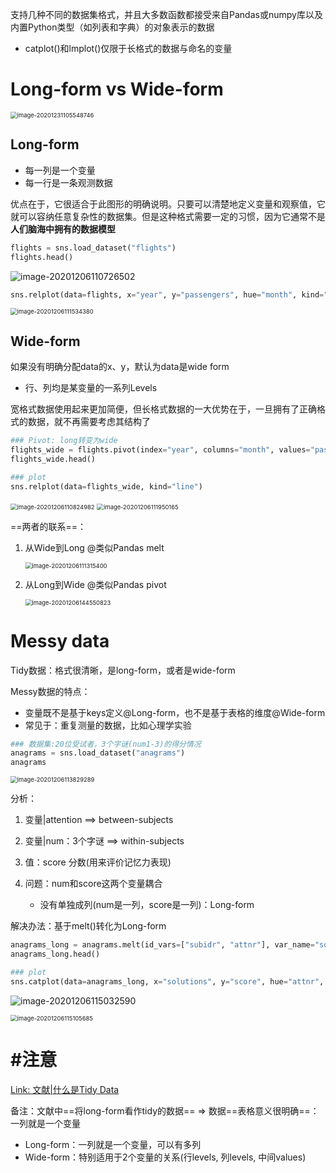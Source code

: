 支持几种不同的数据集格式，并且大多数函数都接受来自Pandas或numpy库以及内置Python类型（如列表和字典）的对象表示的数据

- catplot()和lmplot()仅限于长格式的数据与命名的变量



# Long-form vs Wide-form

<img src="https://cdn.jsdelivr.net/gh/DaiDuncan/PicUploader/img/20201231105548.png" alt="image-20201231105548746" style="zoom:67%;" />

## Long-form

- 每一列是一个变量
- 每一行是一条观测数据

优点在于，它很适合于此图形的明确说明。只要可以清楚地定义变量和观察值，它就可以容纳任意复杂性的数据集。但是这种格式需要一定的习惯，因为它通常不是**人们脑海中拥有的数据模型**

```python
flights = sns.load_dataset("flights")
flights.head()
```

![image-20201206110726502](https://cdn.jsdelivr.net/gh/DaiDuncan/PicUploader/img/20201206110726.png)

```python
sns.relplot(data=flights, x="year", y="passengers", hue="month", kind="line")
```

<img src="https://cdn.jsdelivr.net/gh/DaiDuncan/PicUploader/img/20201206111534.png" alt="image-20201206111534380" style="zoom:67%;" />

## Wide-form

如果没有明确分配data的x、y，默认为data是wide form

- 行、列均是某变量的一系列Levels

宽格式数据使用起来更加简便，但长格式数据的一大优势在于，一旦拥有了正确格式的数据，就不再需要考虑其结构了

```python
### Pivot: long转变为wide
flights_wide = flights.pivot(index="year", columns="month", values="passengers")
flights_wide.head()

### plot
sns.relplot(data=flights_wide, kind="line")
```

<img src="https://cdn.jsdelivr.net/gh/DaiDuncan/PicUploader/img/20201206110825.png" alt="image-20201206110824982" style="zoom:67%;" />

<img src="https://cdn.jsdelivr.net/gh/DaiDuncan/PicUploader/img/20201206111950.png" alt="image-20201206111950165" style="zoom:67%;" />



==两者的联系==：

1. 从Wide到Long @类似Pandas melt

   <img src="https://cdn.jsdelivr.net/gh/DaiDuncan/PicUploader/img/20201206111315.png" alt="image-20201206111315400" style="zoom:67%;" />

2. 从Long到Wide @类似Pandas pivot 

   <img src="https://cdn.jsdelivr.net/gh/DaiDuncan/PicUploader/img/20201206144551.png" alt="image-20201206144550823" style="zoom:67%;" />





# Messy data

Tidy数据：格式很清晰，是long-form，或者是wide-form

Messy数据的特点：

- 变量既不是基于keys定义@Long-form，也不是基于表格的维度@Wide-form
- 常见于：重复测量的数据，比如心理学实验

```python
### 数据集:20位受试者，3个字谜(num1-3)的得分情况
anagrams = sns.load_dataset("anagrams")
anagrams
```

<img src="https://cdn.jsdelivr.net/gh/DaiDuncan/PicUploader/img/20201206113829.png" alt="image-20201206113829289" style="zoom:67%;" />

分析：

1. 变量|attention ==>  between-subjects

2. 变量|num：3个字谜 ==> within-subjects

3. 值：score 分数(用来评价记忆力表现)

4. 问题：num和score这两个变量耦合

   - 没有单独成列(num是一列，score是一列)：Long-form

     

解决办法：基于melt()转化为Long-form

```python
anagrams_long = anagrams.melt(id_vars=["subidr", "attnr"], var_name="solutions", value_name="score")
anagrams_long.head()

### plot
sns.catplot(data=anagrams_long, x="solutions", y="score", hue="attnr", kind="point")
```

![image-20201206115032590](https://cdn.jsdelivr.net/gh/DaiDuncan/PicUploader/img/20201206115032.png)

<img src="https://cdn.jsdelivr.net/gh/DaiDuncan/PicUploader/img/20201206115105.png" alt="image-20201206115105685" style="zoom:67%;" />

# #注意

[Link: 文献|什么是Tidy Data](https://vita.had.co.nz/papers/tidy-data.pdf)

备注：文献中==将long-form看作tidy的数据==  => 数据==表格意义很明确==：一列就是一个变量

- Long-form：一列就是一个变量，可以有多列
- Wide-form：特别适用于2个变量的关系(行levels, 列levels, 中间values)